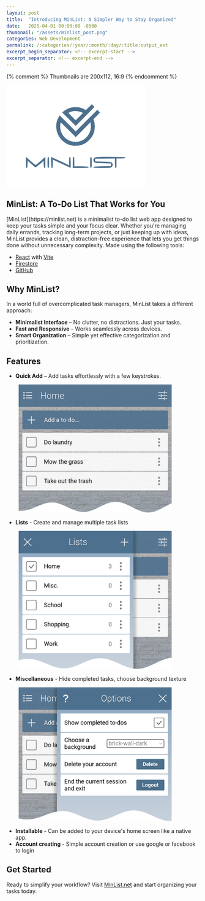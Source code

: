 ```yaml
---
layout: post
title:  "Introducing MinList: A Simpler Way to Stay Organized"
date:   2025-04-01 00:00:00 -0500
thumbnail: "/assets/minlist_post.png"
categories: Web Development
permalink: /:categories/:year/:month/:day/:title:output_ext
excerpt_begin_separator: <!-- excerpt-start -->
excerpt_separator: <!-- excerpt-end -->
---
```

{% comment %} 
    Thumbnails are 200x112, 16:9
{% endcomment %}

![MinList](https://raw.githubusercontent.com/keytonic/MinList/refs/heads/main/public/images/minlist.png)

## MinList: A To-Do List That Works for You

<!-- excerpt-start -->[MinList](https://minlist.net) is a minimalist to-do list web app designed to keep your tasks simple and your focus clear. Whether you're managing daily errands, tracking long-term projects, or just keeping up with ideas, MinList provides a clean, distraction-free experience that lets you get things done without unnecessary complexity. <!-- excerpt-end -->Made using the following tools:

- [React](https://react.dev) with [Vite](https://vite.dev)
- [Firestore](https://firebase.google.com/products/firestore)
- [GitHub](https://github.com/keytonic/MinList)

## Why MinList?

In a world full of overcomplicated task managers, MinList takes a different approach:

- **Minimalist Interface** – No clutter, no distractions. Just your tasks.
- **Fast and Responsive** – Works seamlessly across devices.
- **Smart Organization** – Simple yet effective categorization and prioritization.

## Features

- **Quick Add** – Add tasks effortlessly with a few keystrokes.

&nbsp;&nbsp;&nbsp;&nbsp;&nbsp;&nbsp;&nbsp;&nbsp;<img src="https://raw.githubusercontent.com/keytonic/MinList/refs/heads/main/public/images/Screenshot1.png" width="400px">


- **Lists** - Create and manage multiple task lists

&nbsp;&nbsp;&nbsp;&nbsp;&nbsp;&nbsp;&nbsp;&nbsp;<img src="https://raw.githubusercontent.com/keytonic/MinList/refs/heads/main/public/images/Screenshot2.png" width="400px">

- **Miscellaneous** - Hide completed tasks, choose background texture

&nbsp;&nbsp;&nbsp;&nbsp;&nbsp;&nbsp;&nbsp;&nbsp;<img src="https://raw.githubusercontent.com/keytonic/MinList/refs/heads/main/public/images/Screenshot3.png" width="400px">


- **Installable** - Can be added to your device's home screen like a native app.
- **Account creating** - Simple account creation or use google or facebook to login

## Get Started

Ready to simplify your workflow? Visit [MinList.net](https://minlist.net) and start organizing your tasks today.




